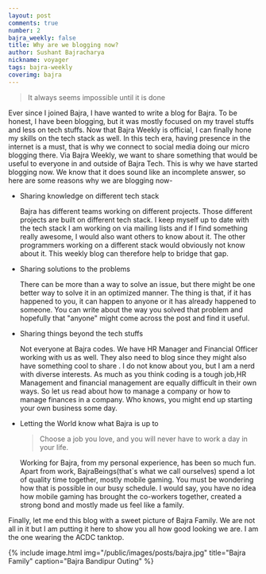 ```yaml
---
layout: post
comments: true
number: 2
bajra_weekly: false
title: Why are we blogging now?
author: Sushant Bajracharya
nickname: voyager
tags: bajra-weekly
coverimg: bajra
---
```


> It always seems impossible until it is done

Ever since I joined Bajra, I have wanted to write a blog for Bajra. To be honest, I have been blogging, but it was mostly focused on my travel stuffs and less on tech stuffs. Now that Bajra Weekly is official, I can finally hone my skills on the tech stack as well. In this tech era, having presence in the internet is a must, that is why we connect to social media doing our micro blogging there. Via Bajra Weekly, we want to share something that would be useful to everyone in and outside of Bajra Tech. This is why we have started blogging now. We know that it does sound like an incomplete answer, so here are some reasons why we are blogging now-

* Sharing knowledge on different tech stack

	Bajra has different teams working on different projects. Those different projects are built on different tech stack. I keep myself up to date with the tech stack I am working on via mailing lists and if I find something really awesome, I would also want others to know about it. The other programmers working on a different stack would obviously not know about it. This weekly blog can therefore help to bridge that gap.

* Sharing solutions to the problems
	
	There can be more than a way to solve an issue, but there might be one better way to solve it in an optimized manner. The thing is that, if it has happened to you, it can happen to anyone or it has already happened to someone. You can write about the way you solved that problem and hopefully that "anyone" might come across the post and find it useful.

* Sharing things beyond the tech stuffs

	Not everyone at Bajra codes. We have HR Manager and Financial Officer working with us as well. They also need to blog since they might also have something cool to share . I do not know about you, but I am a nerd with diverse interests. As much as you think coding is a tough job,HR Management and financial management are equally difficult in their own ways. So let us read about how to manage a company or how to manage finances in a company. Who knows, you might end up starting your own business some day.

* Letting the World know what Bajra is up to
	
	> Choose a job you love, and you will never have to work a day in your life. 

	Working for Bajra, from my personal experience, has been so much fun. Apart from work, BajraBeings(that`s what we call ourselves) spend a lot of quality time together, mostly mobile gaming. You must be wondering how that is possible in our busy schedule. I would say, you have no idea how mobile gaming has brought the co-workers together, created a strong bond and mostly made us feel like a family.

Finally, let me end this blog with a sweet picture of Bajra Family. We are not all in it but I am putting it here to show you all how good looking we are. I am the one wearing the ACDC tanktop.

{% include image.html
            img="/public/images/posts/bajra.jpg"
            title="Bajra Family"
            caption="Bajra Bandipur Outing" %}

